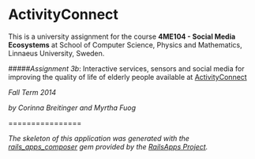 ActivityConnect
================
 
This is a university assignment for the course **4ME104 - Social Media Ecosystems** at School of Computer Science, Physics and Mathematics, Linnaeus University, Sweden.

#####_Assignment 3b_: Interactive services, sensors and social media for improving the quality of life of elderly people
available at [ActivityConnect](https://activityconnect.herokuapp.com)

_Fall Term 2014_

_by Corinna Breitinger and Myrtha Fuog_

================

_The skeleton of this application was generated with the [rails_apps_composer](https://github.com/RailsApps/rails_apps_composer) gem
provided by the [RailsApps Project](http://railsapps.github.io/)._